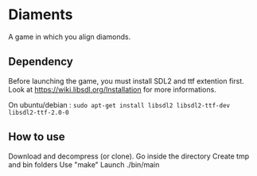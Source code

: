 # Diaments
A game in which you align diamonds.

## Dependency
Before launching the game, you must install SDL2 and ttf extention first.
Look at https://wiki.libsdl.org/Installation for more informations.

On ubuntu/debian :
	`sudo apt-get install libsdl2 libsdl2-ttf-dev libsdl2-ttf-2.0-0`

## How to use
Download and decompress (or clone).
Go inside the directory
Create tmp and bin folders
Use "make"
Launch ./bin/main
